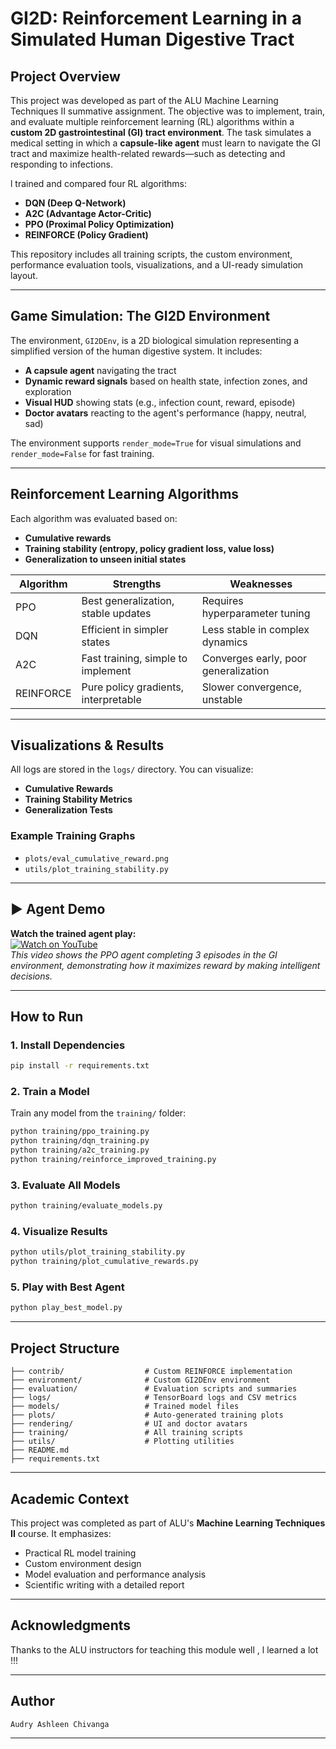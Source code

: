 # GI2D: Reinforcement Learning in a Simulated Human Digestive Tract

##  Project Overview

This project was developed as part of the ALU Machine Learning Techniques II summative assignment. The objective was to implement, train, and evaluate multiple reinforcement learning (RL) algorithms within a **custom 2D gastrointestinal (GI) tract environment**. The task simulates a medical setting in which a **capsule-like agent** must learn to navigate the GI tract and maximize health-related rewards—such as detecting and responding to infections.

l trained and compared four RL algorithms:
- **DQN (Deep Q-Network)**
- **A2C (Advantage Actor-Critic)**
- **PPO (Proximal Policy Optimization)**
- **REINFORCE (Policy Gradient)**

This repository includes all training scripts, the custom environment, performance evaluation tools, visualizations, and a UI-ready simulation layout.

---

##  Game Simulation: The GI2D Environment

The environment, `GI2DEnv`, is a 2D biological simulation representing a simplified version of the human digestive system. It includes:
- **A capsule agent** navigating the tract
- **Dynamic reward signals** based on health state, infection zones, and exploration
- **Visual HUD** showing stats (e.g., infection count, reward, episode)
- **Doctor avatars** reacting to the agent's performance (happy, neutral, sad)

The environment supports `render_mode=True` for visual simulations and `render_mode=False` for fast training.

---

##  Reinforcement Learning Algorithms

Each algorithm was evaluated based on:
- **Cumulative rewards**
- **Training stability (entropy, policy gradient loss, value loss)**
- **Generalization to unseen initial states**

| Algorithm  | Strengths                            | Weaknesses                         |
|------------|---------------------------------------|-------------------------------------|
| PPO        | Best generalization, stable updates  | Requires hyperparameter tuning     |
| DQN        | Efficient in simpler states          | Less stable in complex dynamics    |
| A2C        | Fast training, simple to implement   | Converges early, poor generalization |
| REINFORCE  | Pure policy gradients, interpretable | Slower convergence, unstable       |

---

##  Visualizations & Results

All logs are stored in the `logs/` directory. You can visualize:
- **Cumulative Rewards**
- **Training Stability Metrics**
- **Generalization Tests**

### Example Training Graphs
- `plots/eval_cumulative_reward.png`
- `utils/plot_training_stability.py`

---

## ▶ Agent Demo

**Watch the trained agent play:**  
[![Watch on YouTube](https://img.youtube.com/vi/MsW2cGXvrT0/0.jpg)](https://www.youtube.com/watch?v=MsW2cGXvrT0)  
_This video shows the PPO agent completing 3 episodes in the GI environment, demonstrating how it maximizes reward by making intelligent decisions._

---


## How to Run

### 1. Install Dependencies
```bash
pip install -r requirements.txt
```

### 2. Train a Model
Train any model from the `training/` folder:
```bash
python training/ppo_training.py
python training/dqn_training.py
python training/a2c_training.py
python training/reinforce_improved_training.py
```

### 3. Evaluate All Models
```bash
python training/evaluate_models.py
```

### 4. Visualize Results
```bash
python utils/plot_training_stability.py
python training/plot_cumulative_rewards.py
```

### 5. Play with Best Agent
```bash
python play_best_model.py
```

---

##  Project Structure

```
├── contrib/                  # Custom REINFORCE implementation
├── environment/              # Custom GI2DEnv environment
├── evaluation/               # Evaluation scripts and summaries
├── logs/                     # TensorBoard logs and CSV metrics
├── models/                   # Trained model files
├── plots/                    # Auto-generated training plots
├── rendering/                # UI and doctor avatars
├── training/                 # All training scripts
├── utils/                    # Plotting utilities
├── README.md
├── requirements.txt
```

---

##  Academic Context

This project was completed as part of ALU's **Machine Learning Techniques II** course. It emphasizes:
- Practical RL model training
- Custom environment design
- Model evaluation and performance analysis
- Scientific writing with a detailed report

---

##  Acknowledgments

Thanks to the ALU instructors for teaching this module well , l learned a lot !!!

---
##  Author
    Audry Ashleen Chivanga 
---
